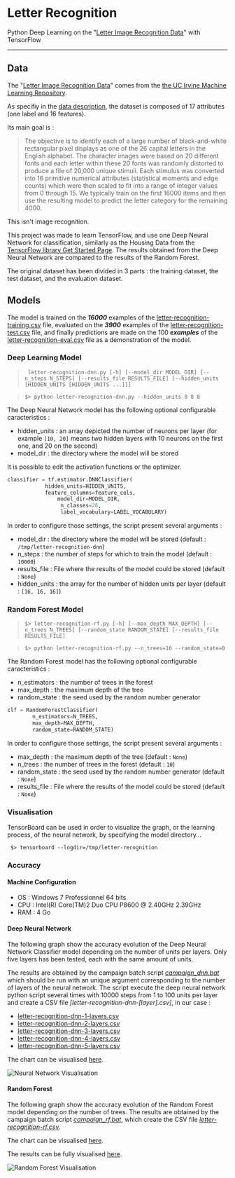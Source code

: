 # Letter Recognition

Python Deep Learning on the "[Letter Image Recognition Data](https://archive.ics.uci.edu/ml/machine-learning-databases/letter-recognition/)" with TensorFlow

---

## Data

The "[Letter Image Recognition Data](https://archive.ics.uci.edu/ml/machine-learning-databases/letter-recognition/)" comes from the [the UC Irvine Machine Learning Repository](http://archive.ics.uci.edu/ml/).

As specifiy in the [data description](https://archive.ics.uci.edu/ml/machine-learning-databases/letter-recognition/letter-recognition.names), the dataset is composed of 17 attributes (one label and 16 features).

Its main goal is :
> The objective is to identify each of a large number of black-and-white rectangular pixel displays as one of the 26 capital letters in the English alphabet.  The character images were based on 20 different fonts and each letter within these 20 fonts was randomly distorted to produce a file of 20,000 unique stimuli.  Each stimulus was converted into 16 primitive numerical attributes (statistical moments and edge counts) which were then scaled to fit into a range of integer values from 0 through 15.  We typically train on the first 16000 items and then use the resulting model to predict the letter category for the remaining 4000.

This isn't image recognition.

This project was made to learn TensorFlow, and use one Deep Neural Network for classification, similarly as the Housing Data from the [TensorFlow library Get Started Page](https://www.tensorflow.org/get_started/input_fn).
The results obtained from the Deep Neural Network are compared to the results of the Random Forest.

The original dataset has been divided in 3 parts : the training dataset, the test dataset, and the evaluation dataset.

## Models

The model is trained on the ***16000*** examples of the [letter-recognition-training.csv](https://github.com/jfourmond/TensorFlowLetterRecognition/blob/master/letter-recognition-training.csv) file, evaluated on the ***3900*** examples of the [letter-recognition-test.csv](https://github.com/jfourmond/TensorFlowLetterRecognition/blob/master/letter-recognition-test.csv) file, and finally predictions are made on the 100 ***examples*** of the [letter-recognition-eval.csv](https://github.com/jfourmond/TensorFlowLetterRecognition/blob/master/letter-recognition-eval.csv) file as a demonstration of the model.

### Deep Learning Model

> ` letter-recognition-dnn.py [-h] [--model_dir MODEL_DIR] [--n_steps N_STEPS] [--results_file RESULTS_FILE] [--hidden_units [HIDDEN_UNITS [HIDDEN_UNITS ...]]]`

> `$> python letter-recognition-dnn.py --hidden_units 8 8 8`

The Deep Neural Network model has the following optional configurable caracteristics :
- hidden_units : an array depicted the number of neurons per layer (for example `[10, 20]` means two hidden layers with 10 neurons on the first one, and 20 on the second)
- model_dir : the directory where the model will be stored

It is possible to edit the activation functions or the optimizer.

```python
classifier = tf.estimator.DNNClassifier(
      		hidden_units=HIDDEN_UNITS,
	      	feature_columns=feature_cols,
		 	    model_dir=MODEL_DIR,
			     n_classes=26,
			     label_vocabulary=LABEL_VOCABULARY)
```

In order to configure those settings, the script present several arguments :
- model_dir : the directory where the model will be stored (default : `/tmp/letter-recognition-dnn`)
- n_steps : the number of steps for which to train the model (default : `10000`)
- results_file : File where the results of the model could be stored (default : `None`)
- hidden_units : the array for the number of hidden units per layer (default : `[16, 16, 16]`)

### Random Forest Model

> `$> letter-recognition-rf.py [-h] [--max_depth MAX_DEPTH] [--n_trees N_TREES] [--random_state RANDOM_STATE] [--results_file RESULTS_FILE]`

> `$> python letter-recognition-rf.py --n_trees=10 --random_state=0`

The Random Forest model has the following optional configurable caracteristics :
- n_estimators : the number of trees in the forest
- max_depth : the maximum depth of the tree
- random_state : the seed used by the random number generator

```python
clf = RandomForestClassifier(
        n_estimators=N_TREES,
        max_depth=MAX_DEPTH,
        random_state=RANDOM_STATE)
```

In order to configure those settings, the script present several arguments :
- max_depth : the maximum depth of the tree (default : `None`)
- n_trees : the number of trees in the forest (default : `10`)
- random_state : the seed used by the random number generator (default : `None`)
- results_file : File where the results of the model could be stored (default : `None`)

### Visualisation

TensorBoard can be used in order to visualize the graph, or the learning process, of the neural network, by specifying the model directory...

``` $> tensorboard --logdir=/tmp/letter-recognition```

### Accuracy

#### Machine Configuration

- OS : Windows 7 Professionnel 64 bits
- CPU : Intel(R) Core(TM)2 Duo CPU P8600 @ 2.40GHz 2.39GHz
- RAM : 4 Go

#### Deep Neural Network

The following graph show the accuracy evolution of the Deep Neural Network Classifier model depending on the number of units per layers. Only five layers has been tested, each with the same amount of units.

The results are obtained by the campaign batch script *[campaign_dnn.bat](campaign_dnn_1_layers.bat)* which should be run with an unique argument corresponding to the number of layers of the neural network. The script execute the deep neural network python script several times with 10000 steps from 1 to 100 units per layer and create a CSV file *[letter-recognition-dnn-[layer].csv]*, in our case :
- [letter-recognition-dnn-1-layers.csv](letter-recognition-dnn-1-layers.csv)
- [letter-recognition-dnn-2-layers.csv](letter-recognition-dnn-2-layers.csv)
- [letter-recognition-dnn-3-layers.csv](letter-recognition-dnn-3-layers.csv)
- [letter-recognition-dnn-4-layers.csv](letter-recognition-dnn-4-layers.csv)
- [letter-recognition-dnn-5-layers.csv](letter-recognition-dnn-5-layers.csv)

The chart can be visualised [here](https://htmlpreview.github.io/?https://github.com/jfourmond/TensorFlowLetterRecognition/blob/master/visualisation/dnn-vizu.html).

![Neural Network Visualisation](visualisation/dnn-evolution.png)

#### Random Forest

The following graph show the accuracy evolution of the Random Forest model depending on the number of trees.
The results are obtained by the campaign batch script *[campaign_rf.bat](campaign_rf.bat)*, which create the CSV file *[letter-recognition-rf.csv](letter-recognition-rf.csv)*.

The chart can be visualised [here](https://htmlpreview.github.io/?https://github.com/jfourmond/TensorFlowLetterRecognition/blob/master/visualisation/rf-vizu.html).

The results can be fully visualised [here](letter-recognition-rf.csv).

![Random Forest Visualisation](visualisation/rf-evolution.png)
